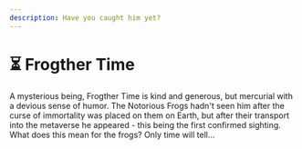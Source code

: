 ```yaml
---
description: Have you caught him yet?
---
```


# ⏳ Frogther Time

A mysterious being, Frogther Time is kind and generous, but mercurial with a devious sense of humor. The Notorious Frogs hadn't seen him after the curse of immortality was placed on them on Earth, but after their transport into the metaverse he appeared - this being the first confirmed sighting. What does this mean for the frogs? Only time will tell...

<figure><img src="https://imgur.com/a56eVOm.jpg" alt=""><figcaption></figcaption></figure>
